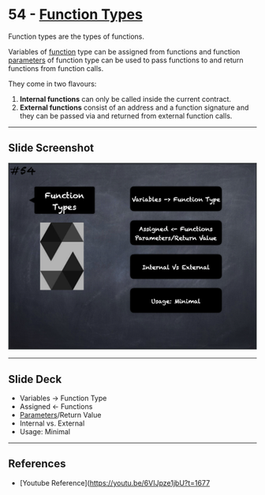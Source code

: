# 54 - [Function Types](Function%20Types.md)
Function types are the types of functions. 

Variables of [function](Functions.md) type can be assigned from functions and function [parameters](Parameters.md) of function type can be used to pass functions to and return functions from function calls.

They come in two flavours: 
1. **Internal functions** can only be called inside the current contract.
2. **External functions** consist of an address and a function signature and they can be passed via and returned from external function calls.

___
## Slide Screenshot
![054.png](../images/solidity101/054.png)
___
## Slide Deck
- Variables -> Function Type
- Assigned <- Functions
- [Parameters](Parameters.md)/Return Value
- Internal vs. External
- Usage: Minimal
___
## References
- [Youtube Reference](https://youtu.be/6VIJpze1jbU?t=1677


